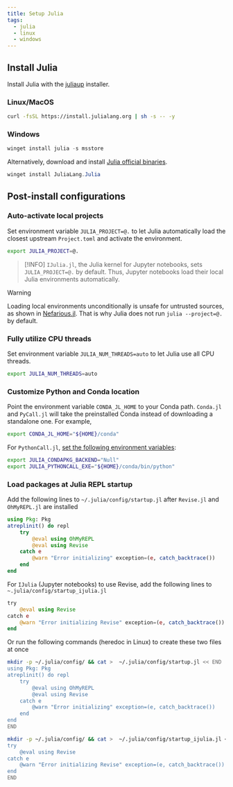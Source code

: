```yaml
---
title: Setup Julia
tags:
  - julia
  - linux
  - windows
---
```


## Install Julia

Install Julia with the [juliaup](https://github.com/JuliaLang/juliaup) installer.

### Linux/MacOS

```sh
curl -fsSL https://install.julialang.org | sh -s -- -y
```

### Windows

```powershell
winget install julia -s msstore
```

Alternatively, download and install [Julia official binaries](https://julialang.org/downloads/).

```powershell
winget install JuliaLang.Julia
```

## Post-install configurations

### Auto-activate local projects

Set environment variable `JULIA_PROJECT=@.` to let Julia automatically load the closest upstream `Project.toml` and activate the environment.

```sh title="~/.profile"
export JULIA_PROJECT=@.
```

> [!INFO]
> `IJulia.jl`, the Julia kernel for Jupyter notebooks, sets `JULIA_PROJECT=@.` by default. Thus, Jupyter notebooks load their local Julia environments automatically.

> [!WARNING]
> Loading local environments unconditionally is unsafe for untrusted sources, as shown in [Nefarious.jl](https://github.com/StefanKarpinski/Nefarious.jl).
> That is why Julia does not run `julia --project=@.` by default.

### Fully utilize CPU threads

Set environment variable `JULIA_NUM_THREADS=auto` to let Julia use all CPU threads.

```sh title="~/.profile"
export JULIA_NUM_THREADS=auto
```

### Customize Python and Conda location

Point the environment variable `CONDA_JL_HOME` to your Conda path. `Conda.jl` and `PyCall.jl` will take the preinstalled Conda instead of downloading a standalone one. For example,

```sh title="~/.profile"
export CONDA_JL_HOME="${HOME}/conda"
```

For `PythonCall.jl`, [set the following environment variables](https://cjdoris.github.io/PythonCall.jl/stable/pythoncall/):

```sh
export JULIA_CONDAPKG_BACKEND="Null"
export JULIA_PYTHONCALL_EXE="${HOME}/conda/bin/python"
```

### Load packages at Julia REPL startup

Add the following lines to `~/.julia/config/startup.jl` after `Revise.jl` and `OhMyREPL.jl` are installed

```julia title="~/.julia/config/startup.jl"
using Pkg: Pkg
atreplinit() do repl
    try
        @eval using OhMyREPL
        @eval using Revise
    catch e
        @warn "Error initializing" exception=(e, catch_backtrace())
    end
end
```

For `IJulia` (Jupyter notebooks) to use Revise, add the following lines to `~.julia/config/startup_ijulia.jl`

```julia title="~/.julia/config/startup_ijulia.jl"
try
    @eval using Revise
catch e
    @warn "Error initializing Revise" exception=(e, catch_backtrace())
end
```

Or run the following commands (heredoc in Linux) to create these two files at once

```sh
mkdir -p ~/.julia/config/ && cat >  ~/.julia/config/startup.jl << END
using Pkg: Pkg
atreplinit() do repl
    try
        @eval using OhMyREPL
        @eval using Revise
    catch e
        @warn "Error initializing" exception=(e, catch_backtrace())
    end
end
END

mkdir -p ~/.julia/config/ && cat >  ~/.julia/config/startup_ijulia.jl << END
try
    @eval using Revise
catch e
    @warn "Error initializing Revise" exception=(e, catch_backtrace())
end
END
```
